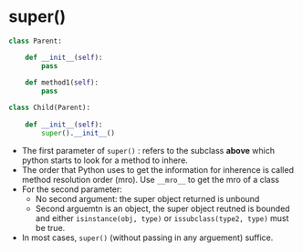 # super()

```python
class Parent:

    def __init__(self):
        pass
    
	def method1(self):
	    pass

class Child(Parent):
		
    def __init__(self):
      	super().__init__()
```

*  The first parameter of `super()` : refers to the subclass **above** which python starts to look for a method to inhere.
*  The order that Python uses to get the information for inherence is called method resolution order (mro). Use `__mro__` to get the mro of a class
*  For the second parameter:
   *  No second argument: the super object returned is unbound
   *  Second arguemtn is an object, the super object reutned is bounded and either `isinstance(obj, type)` or `issubclass(type2, type)` must be true.
*  In most cases, `super()` (without passing in any arguement) suffice.
